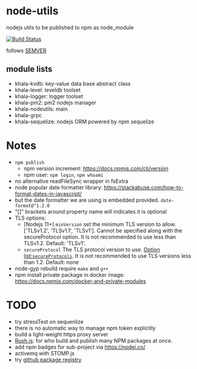 # node-utils
nodejs utils to be published to npm as node_module

[![Build Status](https://travis-ci.com/davidkhala/node-utils.svg?branch=master)](https://travis-ci.com/davidkhala/node-utils)

follows [SEMVER](https://semver.org/)


## module lists
- khala-kvdb:   key-value data base abstract class
- khala-level:  leveldb toolset
- khala-logger: logger toolset 
- khala-pm2:    pm2 nodejs manager
- khala-nodeutils:  main
- khala-grpc
- khala-sequelize: nodejs ORM powered by npm sequelize 

# Notes
- `npm publish`
    - npm version increment: https://docs.npmjs.com/cli/version
    - npm user: `npm login`,  `npm whoami`
- no alternative readFileSync wrapper in fsExtra
- node popular date formatter library: https://stackabuse.com/how-to-format-dates-in-javascript/
- but the date formatter we are using is embedded provided. `date-format@^1.2.0`
- "[]" brackets around property name will indicates it is optional 
- TLS options:
    - [Nodejs 11+] `minVersion` set the minimum TLS version to allow. ['TLSv1.2', 'TLSv1.1', 'TLSv1']. Cannot be specified along with the secureProtocol option. It is not recommended to use less than TLSv1.2. Default: 'TLSv1'.
    - `secureProtocol` The TLS protocol version to use. [Option list:`secureProtocols`](./main/baseApp.js). It is not recommended to use TLS versions less than 1.2. Default: none
- node-gyp rebuild require `make` and `g++`
- npm install private package in docker image: https://docs.npmjs.com/docker-and-private-modules
# TODO
- try stressTest on sequenlize
- there is no automatic way to manage npm token explicitly
- build a light-weight https proxy server
- [Rush.js](https://github.com/Microsoft/web-build-tools/): for who build and publish many NPM packages at once.
- add npm badges for sub-project via https://nodei.co/
- activemq with STOMP.js 
- try [github package registry](https://help.github.com/en/articles/configuring-npm-for-use-with-github-package-registry)
